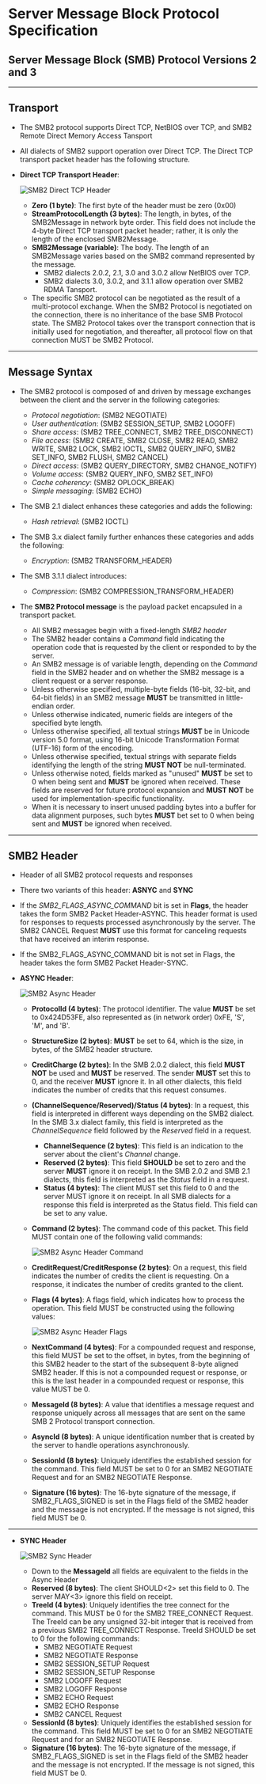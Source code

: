 # Server Message Block Protocol Specification
## Server Message Block (SMB) Protocol Versions 2 and 3
---

## Transport
- The SMB2 protocol supports Direct TCP, NetBIOS over TCP, and SMB2 Remote Direct Memory Access Tansport
- All dialects of SMB2 support operation over Direct TCP. The Direct TCP transport packet header has the following structure.
- **Direct TCP Transport Header**:

    ![SMB2 Direct TCP Header](../images/smb2_direct_tcp_header.png "SMB2 Direct TCP Header")
    - **Zero (1 byte)**: The first byte of the header must be zero (0x00)
    - **StreamProtocolLength (3 bytes)**: The length, in bytes, of the SMB2Message in network byte order. This field does not include the 4-byte Direct TCP transport packet header; rather, it is only the length of the enclosed SMB2Message.
    - **SMB2Message (variable)**: The body. The length of an SMB2Message varies based on the SMB2 command represented by the message.
        - SMB2 dialects 2.0.2, 2.1, 3.0 and 3.0.2 allow NetBIOS over TCP.
        - SMB2 dialects 3.0, 3.0.2, and 3.1.1 allow operation over SMB2 RDMA Tansport.
    - The specific SMB2 protocol can be negotiated as the result of a multi-protocol exchange. When the SMB2 Protocol is negotiated on the connection, there is no inheritance of the base SMB Protocol state. The SMB2 Protocol takes over the transport connection that is initially used for negotiation, and thereafter, all protocol flow on that connection MUST be SMB2 Protocol.
---
## Message Syntax
- The SMB2 protocol is composed of and driven by message exchanges between the client and the server in the following categories:
    - *Protocol negotiation*: (SMB2 NEGOTIATE)
    - *User authentication*: (SMB2 SESSION_SETUP, SMB2 LOGOFF)
    - *Share access*: (SMB2 TREE_CONNECT, SMB2 TREE_DISCONNECT)
    - *File access*: (SMB2 CREATE, SMB2 CLOSE, SMB2 READ, SMB2 WRITE, SMB2 LOCK, SMB2 IOCTL, SMB2 QUERY_INFO, SMB2 SET_INFO, SMB2 FLUSH, SMB2 CANCEL)
    - *Direct access*: (SMB2 QUERY_DIRECTORY, SMB2 CHANGE_NOTIFY)
    - *Volume access*: (SMB2 QUERY_INFO, SMB2 SET_INFO)
    - *Cache coherency*: (SMB2 OPLOCK_BREAK)
    - *Simple messaging*: (SMB2 ECHO)
- The SMB 2.1 dialect enhances these categories and adds the following:
    - *Hash retrieval*: (SMB2 IOCTL)
- The SMB 3.x dialect family further enhances these categories and adds the following:
    - *Encryption*: (SMB2 TRANSFORM_HEADER)
- The SMB 3.1.1 dialect introduces:
    - *Compression*: (SMB2 COMPRESSION_TRANSFORM_HEADER)

- The **SMB2 Protocol message** is the payload packet encapsuled in a transport packet.
    - All SMB2 messages begin with a fixed-length *SMB2 header* 
    - The SMB2 header contains a *Command* field indicating the operation code that is requested by the client or responded to by the server.
    - An SMB2 message is of variable length, depending on the *Command* field in the SMB2 header and on whether the SMB2 message is a client request or a server response.
    - Unless otherwise specified, multiple-byte fields (16-bit, 32-bit, and 64-bit fields) in an SMB2 message **MUST** be transmitted in little-endian order.
    - Unless otherwise indicated, numeric fields are integers of the specified byte length.
    - Unless otherwise specified, all textual strings **MUST** be in Unicode version 5.0 format, using 16-bit Unicode Transformation Format (UTF-16) form of the encoding.
    - Unless otherwise specified, textual strings with separate fields identifying the length of the string **MUST NOT** be null-terminated.
    - Unless otherwise noted, fields marked as "unused" **MUST** be set to 0 when being sent and **MUST** be ignored when received. These fields are reserved for future protocol expansion and **MUST NOT** be used for implementation-specific functionality.
    - When it is necessary to insert unused padding bytes into a buffer for data alignment purposes, such bytes **MUST** bet set to 0 when being sent and **MUST** be ignored when received.

---
## SMB2 Header
- Header of all SMB2 protocol requests and responses
- There two variants of this header: **ASNYC** and **SYNC**
- If the *SMB2_FLAGS_ASYNC_COMMAND* bit is set in **Flags**, the header takes the form SMB2 Packet Header-ASYNC. This header format is used for responses to requests processed asynchronously by the server. The SMB2 CANCEL Request **MUST** use this format for canceling requests that have received an interim response.
- If the SMB2_FLAGS_ASYNC_COMMAND bit is not set in Flags, the header takes the form SMB2 Packet Header-SYNC.
- **ASYNC Header**:

  ![SMB2 Async Header](../images/smb2_header_async.png "SMB2 Async Header")

    - **ProtocolId (4 bytes)**: The protocol identifier. The value **MUST** be set to 0x424D53FE, also represented as (in network order) 0xFE, 'S', 'M', and 'B'.
    - **StructureSize (2 bytes)**: **MUST** be set to 64, which is the size, in bytes, of the SMB2 header structure.
    - **CreditCharge (2 bytes)**: In the SMB 2.0.2 dialect, this field **MUST NOT** be used and **MUST** be reserved. The sender **MUST** set this to 0, and the receiver **MUST** ignore it. In all other dialects, this field indicates the number of credits that this request consumes.
    - **(ChannelSequence/Reserved)/Status (4 bytes)**: In a request, this field is interpreted in different ways depending on the SMB2 dialect. In the SMB 3.x dialect family, this field is interpreted as the *ChannelSequence* field followed by the *Reserved* field in a request.
        - **ChannelSequence (2 bytes)**: This field is an indication to the server about the client's *Channel* change.
        - **Reserved (2 bytes)**: This field **SHOULD** be set to zero and the server **MUST** ignore it on receipt. In the SMB 2.0.2 and SMB 2.1 dialects, this field is interpreted as the *Status* field in a request.
        - **Status (4 bytes)**: The client MUST set this field to 0 and the server MUST ignore it on receipt. In all SMB dialects for a response this field is interpreted as the Status field. This field can be set to any value.
    - **Command (2 bytes)**: The command code of this packet. This field MUST contain one of the following valid commands:
      
      ![SMB2 Async Header Command](../images/async_command_list.png "SMB2 Async Header Command")

    - **CreditRequest/CreditResponse (2 bytes)**: On a request, this field indicates the number of credits the client is requesting. On a response, it indicates the number of credits granted to the client. 
    - **Flags (4 bytes)**: A flags field, which indicates how to process the operation. This field MUST be constructed using the following values:

      ![SMB2 Async Header Flags](../images/async_header_flags.png "SMB2 Async Header Flags")

    - **NextCommand (4 bytes)**: For a compounded request and response, this field MUST be set to the offset, in bytes, from the beginning of this SMB2 header to the start of the subsequent 8-byte aligned SMB2 header. If this is not a compounded request or response, or this is the last header in a compounded request or response, this value MUST be 0.
    - **MessageId (8 bytes)**: A value that identifies a message request and response uniquely across all messages that are sent on the same SMB 2 Protocol transport connection.
    - **AsyncId (8 bytes)**: A unique identification number that is created by the server to handle operations asynchronously.
    - **SessionId (8 bytes)**: Uniquely identifies the established session for the command. This field MUST be set to 0 for an SMB2 NEGOTIATE Request and for an SMB2 NEGOTIATE Response. 
    - **Signature (16 bytes)**: The 16-byte signature of the message, if SMB2_FLAGS_SIGNED is set in the Flags field of the SMB2 header and the message is not encrypted. If the message is not signed, this field MUST be 0.
---
- **SYNC Header**

  ![SMB2 Sync Header](../images/smb2_header_sync.png "SMB2 Sync Header")

    - Down to the **MessageId** all fields are equivalent to the fields in the Async Header
    - **Reserved (8 bytes)**: The client SHOULD<2> set this field to 0. The server MAY<3> ignore this field on receipt.
    - **TreeId (4 bytes)**: Uniquely identifies the tree connect for the command. This MUST be 0 for the SMB2 TREE_CONNECT Request. The TreeId can be any unsigned 32-bit integer that is received from a previous SMB2 TREE_CONNECT Response. TreeId SHOULD be set to 0 for the following commands:
        - SMB2 NEGOTIATE Request
        - SMB2 NEGOTIATE Response
        - SMB2 SESSION_SETUP Request
        - SMB2 SESSION_SETUP Response
        - SMB2 LOGOFF Request
        - SMB2 LOGOFF Response
        - SMB2 ECHO Request
        - SMB2 ECHO Response
        - SMB2 CANCEL Request
    - **SessionId (8 bytes)**: Uniquely identifies the established session for the command. This field MUST be set to 0 for an SMB2 NEGOTIATE Request and for an SMB2 NEGOTIATE Response.
    - **Signature (16 bytes)**: The 16-byte signature of the message, if SMB2_FLAGS_SIGNED is set in the Flags field of the SMB2 header and the message is not encrypted. If the message is not signed, this field MUST be 0.
